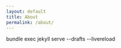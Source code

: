```yaml
---
layout: default
title: About
permalink: /about/
---
```


bundle exec jekyll serve --drafts --livereload
